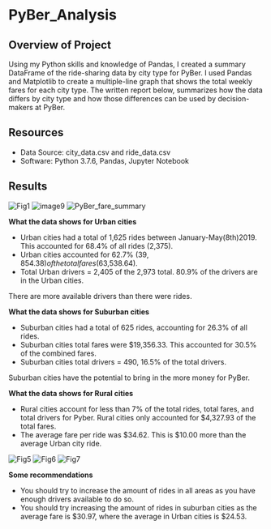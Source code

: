 # PyBer_Analysis

## Overview of Project
Using my Python skills and knowledge of Pandas, I created a summary DataFrame of the ride-sharing data by city type for PyBer. 
I used Pandas and Matplotlib to create a multiple-line graph that shows the total weekly fares for each city type. 
The written report below, summarizes how the data differs by city type and how those differences can be used by decision-makers at PyBer.

## Resources
- Data Source: city_data.csv and ride_data.csv
- Software: Python 3.7.6, Pandas, Jupyter Notebook

## Results
![Fig1](https://user-images.githubusercontent.com/99093289/159178884-7380a51b-c7ab-4818-9ce3-90da44d72726.png)
![image9](https://user-images.githubusercontent.com/99093289/159178894-5184868e-d3fd-4987-922f-166529df9ba9.PNG)
![PyBer_fare_summary](https://user-images.githubusercontent.com/99093289/159178897-6531c1cf-cd7e-448b-9621-b49f2a311348.png)

**What the data shows for Urban cities**
- Urban  cities had a total of 1,625 rides between January-May(8th)2019. This accounted for 68.4% of all rides (2,375). 
- Urban cities accounted for 62.7% ($39,854.38) of the total fares ($63,538.64).  
- Total Urban drivers = 2,405 of the 2,973 total. 80.9% of the drivers are in the Urban cities. 

There are more available drivers than there were rides. 

**What the data shows for Suburban cities**
- Suburban cities had a total of 625 rides, accounting for 26.3% of all rides.
- Suburban cities total fares were $19,356.33. This accounted for 30.5% of the combined fares. 
- Suburban cities total drivers = 490, 16.5% of the total drivers.

Suburban cities have the potential to bring in the more money for PyBer.

**What the data shows for Rural cities**
- Rural cities account for less than 7% of the total rides, total fares, and total drivers for Pyber. Rural cities only accounted for $4,327.93 of the total fares.  
- The average fare per ride was $34.62. This is $10.00 more than the average Urban city ride.

![Fig5](https://user-images.githubusercontent.com/99093289/159179916-b52e8314-30ba-4ab5-b36d-c1309999b5bf.png)
![Fig6](https://user-images.githubusercontent.com/99093289/159179920-fa391845-109b-499b-acc6-aa3d19adc101.png)
![Fig7](https://user-images.githubusercontent.com/99093289/159179929-0b5577aa-e4f8-4eee-9d49-d7b12c137be9.png)

**Some recommendations**
- You should try to increase the amount of rides in all areas as you have enough drivers available to do so. 
- You should try increasing the amount of rides in suburban cities as the average fare is $30.97, where the average in Urban cities is $24.53.
